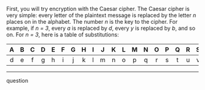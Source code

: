 First, you will try encryption with the Caesar cipher. The Caesar cipher is 
very simple: every letter of the plaintext message is replaced by the 
letter *n* places on in the alphabet. The number *n* is the key to the cipher. 
For example, if *n = 3*, every *a* is replaced by *d*, every *y* is replaced 
by *b*, and so on. For *n = 3*, here is a table of substitutions:

| A | B | C | D | E | F | G | H | I | J | K | L | M | N | O | P | Q | R | S | T | U | V | W | X | Y | Z |
|:-:|:-:|:-:|:-:|:-:|:-:|:-:|:-:|:-:|:-:|:-:|:-:|:-:|:-:|:-:|:-:|:-:|:-:|:-:|:-:|:-:|:-:|:-:|:-:|:-:|:-:|
| d | e | f | g | h | i | j | k | l | m | n | o | p | q | r | s | t | u | v | w | x | y | z | a | b | c | 


-----

question